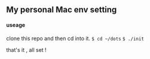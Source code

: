 ## My personal Mac env setting

#### useage
clone this repo and then cd into it.
`$ cd ~/dots`
`$ ./init`

that's it , all set !
